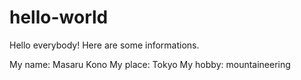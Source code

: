 # hello-world
Hello everybody!  Here are some informations.

My name: Masaru Kono
My place: Tokyo
My hobby: mountaineering
